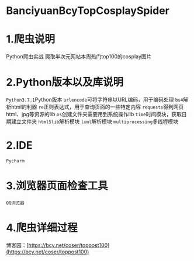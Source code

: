 # BanciyuanBcyTopCosplaySpider
# 1.爬虫说明
Python爬虫实战 爬取半次元网站本周热门top100的cosplay图片
# 2.Python版本以及库说明
`Python3.7.1`Python版本
`urlencode`可将字符串以URL编码，用于编码处理
`bs4`解析html的利器
`re`正则表达式，用于查询页面的一些特定内容
`requests`得到网页html、jpg等资源的lib
`os`创建文件夹需要用到系统操作lib
`time`时间模块，获取日期建立文件夹
`html5lib`解析模块
`lxml`解析模块
`multiprocessing`多线程模块
# 2.IDE
`Pycharm`
# 3.浏览器页面检查工具
`QQ浏览器`
# 4.爬虫详细过程
博客园：[https://bcy.net/coser/toppost100](https://bcy.net/coser/toppost100)
